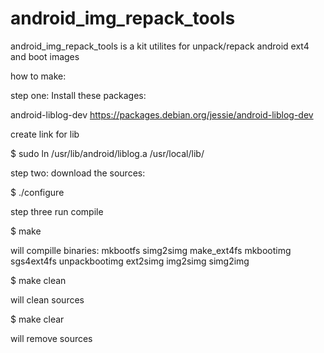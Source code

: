 android_img_repack_tools
====================

android_img_repack_tools is a kit utilites for unpack/repack android ext4 and boot images

how to make:

step one: Install these packages:

android-liblog-dev                    https://packages.debian.org/jessie/android-liblog-dev

create link for lib

$ sudo ln /usr/lib/android/liblog.a /usr/local/lib/

step two: download the sources:

$ ./configure

step three run compile

$ make

will compille binaries:
mkbootfs
simg2simg
make_ext4fs
mkbootimg
sgs4ext4fs
unpackbootimg
ext2simg
img2simg
simg2img 

$ make clean

will clean sources

$ make clear

will remove sources

